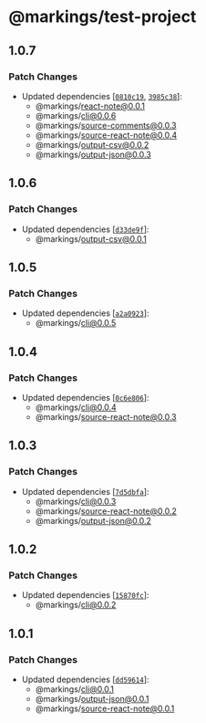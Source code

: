 # @markings/test-project

## 1.0.7

### Patch Changes

- Updated dependencies [[`0810c19`](https://github.com/Thinkmill/markings/commit/0810c19f686f1cc4baa801aa74a1ef7dc24f7c38), [`3985c38`](https://github.com/Thinkmill/markings/commit/3985c38bbfead32d7aa6559ca07205621ba3ec2f)]:
  - @markings/react-note@0.0.1
  - @markings/cli@0.0.6
  - @markings/source-comments@0.0.3
  - @markings/source-react-note@0.0.4
  - @markings/output-csv@0.0.2
  - @markings/output-json@0.0.3

## 1.0.6

### Patch Changes

- Updated dependencies [[`d33de9f`](https://github.com/Thinkmill/markings/commit/d33de9f36e9c93d4f9d4f4e4428b46be78c0a1d5)]:
  - @markings/output-csv@0.0.1

## 1.0.5

### Patch Changes

- Updated dependencies [[`a2a0923`](https://github.com/Thinkmill/markings/commit/a2a092304533f03beaddd7062fdd8511f55f2019)]:
  - @markings/cli@0.0.5

## 1.0.4

### Patch Changes

- Updated dependencies [[`0c6e806`](https://github.com/Thinkmill/markings/commit/0c6e80673dd9149842a659c5160001d1f7cf972a)]:
  - @markings/cli@0.0.4
  - @markings/source-react-note@0.0.3

## 1.0.3

### Patch Changes

- Updated dependencies [[`7d5dbfa`](https://github.com/Thinkmill/markings/commit/7d5dbfa6b57b6ce7166f6cc2efca457e66db9dca)]:
  - @markings/cli@0.0.3
  - @markings/source-react-note@0.0.2
  - @markings/output-json@0.0.2

## 1.0.2

### Patch Changes

- Updated dependencies [[`15870fc`](https://github.com/Thinkmill/markings/commit/15870fc034cfa317eb3192295098f8126a2fb150)]:
  - @markings/cli@0.0.2

## 1.0.1

### Patch Changes

- Updated dependencies [[`dd59614`](https://github.com/Thinkmill/markings/commit/dd596143b68ded17301aafb4301a5b2718ae8272)]:
  - @markings/cli@0.0.1
  - @markings/output-json@0.0.1
  - @markings/source-react-note@0.0.1
